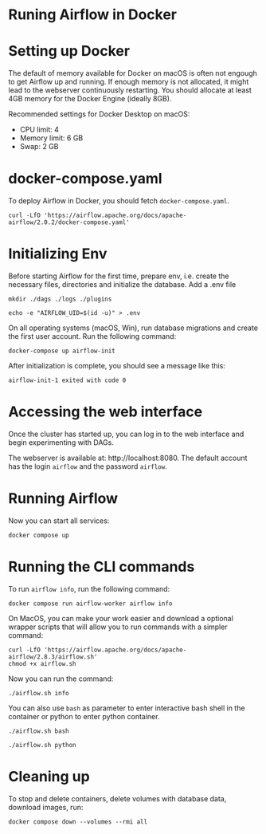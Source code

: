 # Runing Airflow in Docker

# Setting up Docker

The default of memory available for Docker on macOS is often not engough to get Airflow up and running. If enough memory is not allocated, it might lead to the webserver continuously restarting. You should allocate at least 4GB memory for the Docker Engine (ideally 8GB).

Recommended settings for Docker Desktop on macOS:

- CPU limit: 4
- Memory limit: 6 GB
- Swap: 2 GB

# docker-compose.yaml

To deploy Airflow in Docker, you should fetch `docker-compose.yaml`.

```
curl -LfO 'https://airflow.apache.org/docs/apache-airflow/2.0.2/docker-compose.yaml'
```

# Initializing Env

Before starting Airflow for the first time, prepare env, i.e. create the necessary files, directories and initialize the database.
Add a .env file

```
mkdir ./dags ./logs ./plugins
```

```
echo -e "AIRFLOW_UID=$(id -u)" > .env
```

On all operating systems (macOS, Win), run database migrations and create the first user account. Run the following command:

```
docker-compose up airflow-init
```

After initialization is complete, you should see a message like this:

```
airflow-init-1 exited with code 0
```

# Accessing the web interface

Once the cluster has started up, you can log in to the web interface and begin experimenting with DAGs.

The webserver is available at: http://localhost:8080. The default account has the login `airflow` and the password `airflow`.

# Running Airflow

Now you can start all services:

```
docker compose up
```

# Running the CLI commands

To run `airflow info`, run the following command:

```
docker compose run airflow-worker airflow info
```

On MacOS, you can make your work easier and download a optional wrapper scripts that will allow you to run commands with a simpler command:

```
curl -LfO 'https://airflow.apache.org/docs/apache-airflow/2.8.3/airflow.sh'
chmod +x airflow.sh
```

Now you can run the command:

```
./airflow.sh info
```

You can also use `bash` as parameter to enter interactive bash shell in the container or python to enter python container.

```
./airflow.sh bash
```

```
./airflow.sh python
```

# Cleaning up

To stop and delete containers, delete volumes with database data, download images, run:

```
docker compose down --volumes --rmi all
```
